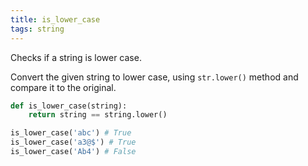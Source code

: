 ```yaml
---
title: is_lower_case
tags: string
---
```

Checks if a string is lower case.

Convert the given string to lower case, using `str.lower()` method and compare it to the original.

```python
def is_lower_case(string):
    return string == string.lower()
```

```python
is_lower_case('abc') # True
is_lower_case('a3@$') # True
is_lower_case('Ab4') # False
```